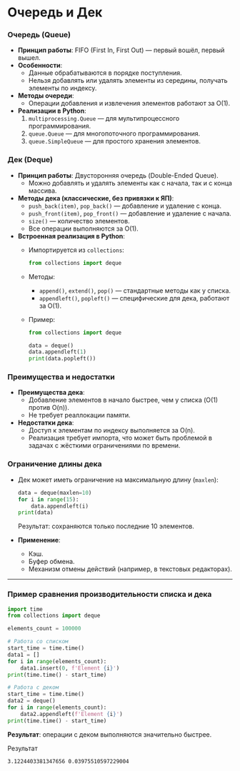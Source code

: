 # Очередь и Дек

### Очередь (Queue)

- **Принцип работы**: FIFO (First In, First Out) — первый вошёл, первый вышел.
- **Особенности**:
    - Данные обрабатываются в порядке поступления.
    - Нельзя добавлять или удалять элементы из середины, получать элементы по индексу.
- **Методы очереди**:
    - Операции добавления и извлечения элементов работают за O(1).
- **Реализации в Python**:
    1. `multiprocessing.Queue` — для мультипроцессного программирования.
    2. `queue.Queue` — для многопоточного программирования.
    3. `queue.SimpleQueue` — для простого хранения элементов.

### Дек (Deque)

- **Принцип работы**: Двусторонняя очередь (Double-Ended Queue).
    - Можно добавлять и удалять элементы как с начала, так и с конца массива.
- **Методы дека (классические, без привязки к ЯП)**:
    - `push_back(item)`, `pop_back()` — добавление и удаление с конца.
    - `push_front(item)`, `pop_front()` — добавление и удаление с начала.
    - `size()` — количество элементов.
    - Все операции выполняются за O(1).
- **Встроенная реализация в Python**:
    - Импортируется из `collections`:
        
        ```python
        from collections import deque
        ```
        
    - Методы:
        - `append()`, `extend()`, `pop()` — стандартные методы как у списка.
        - `appendleft()`, `popleft()` — специфические для дека, работают за O(1).
    - Пример:
        
        ```python
        from collections import deque
        
        data = deque()
        data.appendleft(1)
        print(data.popleft())
        ```
        

### Преимущества и недостатки

- **Преимущества дека**:
    - Добавление элементов в начало быстрее, чем у списка (O(1) против O(n)).
    - Не требует реаллокации памяти.
- **Недостатки дека**:
    - Доступ к элементам по индексу выполняется за O(n).
    - Реализация требует импорта, что может быть проблемой в задачах с жёсткими ограничениями по времени.

### Ограничение длины дека

- Дек может иметь ограничение на максимальную длину (`maxlen`):
    
    ```python
    data = deque(maxlen=10)
    for i in range(15):
        data.appendleft(i)
    print(data)
    ```
    
    Результат: сохраняются только последние 10 элементов.
    
- **Применение**:
    - Кэш.
    - Буфер обмена.
    - Механизм отмены действий (например, в текстовых редакторах).

---

### Пример сравнения производительности списка и дека

```python
import time
from collections import deque

elements_count = 100000

# Работа со списком
start_time = time.time()
data1 = []
for i in range(elements_count):
    data1.insert(0, f'Element {i}')
print(time.time() - start_time)

# Работа с деком
start_time = time.time()
data2 = deque()
for i in range(elements_count):
    data2.appendleft(f'Element {i}')
print(time.time() - start_time)
```

**Результат**: операции с деком выполняются значительно быстрее.

Результат

`3.1224403381347656
0.03975510597229004`